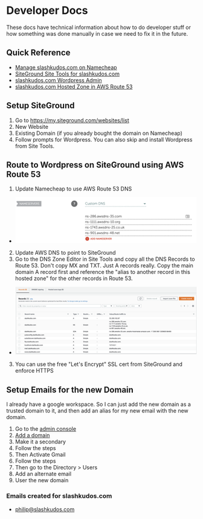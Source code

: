 # Developer Docs

These docs have technical information about how to do developer stuff or how something was done manually in case we need to fix it in the future.

## Quick Reference

- [Manage slashkudos.com on Namecheap]
- [SiteGround Site Tools for slashkudos.com]
- [slashkudos.com Wordpress Admin]
- [slashkudos.com Hosted Zone in AWS Route 53]

## Setup SiteGround

1. Go to https://my.siteground.com/websites/list
2. New Website
3. Existing Domain (if you already bought the domain on Namecheap)
4. Follow prompts for Wordpress. You can also skip and install Wordpress from Site Tools.

## Route to Wordpress on SiteGround using AWS Route 53

1. Update Namecheap to use AWS Route 53 DNS
  - ![Namecheap AWS Custom DNS Example](/docs/assets/namecheap-aws-dns-example.png)
2. Update AWS DNS to point to SiteGround
  1. Go to the DNS Zone Editor in Site Tools and copy all the DNS Records to Route 53. Don't copy MX and TXT. Just A records really. Copy the main domain A record first and reference the "alias to another record in this hosted zone" for the other records in Route 53.
  - ![AWS Route 53 Records](/docs/assets/aws-route53-records.png)
3. You can use the free "Let's Encrypt" SSL cert from SiteGround and enforce HTTPS

## Setup Emails for the new Domain

I already have a google workspace. So I can just add the new domain as a trusted domain to it, and then add an alias for my new email with the new domain.

1. Go to the [admin console](https://admin.google.com/)
1. [Add a domain](https://admin.google.com/ac/domains/manage)
1. Make it a secondary 
1. Follow the steps
1. Then Activate Gmail
1. Follow the steps
1. Then go to the Directory > Users
1. Add an alternate email
1. User the new domain

### Emails created for slashkudos.com

- philip@slashkudos.com

<!-- Links -->
[Manage slashkudos.com on Namecheap]: https://ap.www.namecheap.com/domains/domaincontrolpanel/slashkudos.com/domain
[SiteGround Site Tools for slashkudos.com]: https://tools.siteground.com/dashboard?siteId=S3czeFlYNFBJdz09
[slashkudos.com Hosted Zone in AWS Route 53]: https://console.aws.amazon.com/route53/v2/hostedzones#ListRecordSets/Z0711392P306FZDNV1M8
[slashkudos.com Wordpress Admin]: https://slashkudos.com/wp-admin
